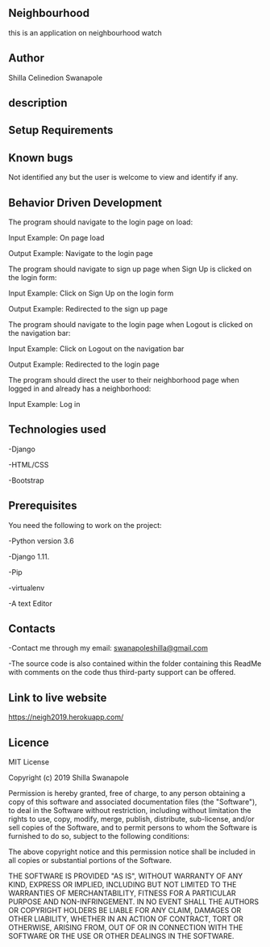 ## Neighbourhood

this is an application on neighbourhood watch

## Author

Shilla Celinedion Swanapole

## description

## Setup Requirements

## Known bugs

Not identified any but the user is welcome to view and identify if any.



## Behavior Driven Development

The program should navigate to the login page on load:

Input Example: On page load

Output Example: Navigate to the login page

The program should navigate to sign up page when Sign Up is clicked on the login form:

Input Example: Click on Sign Up on the login form

Output Example: Redirected to the sign up page

The program should navigate to the login page when Logout is clicked on the navigation bar:

Input Example: Click on Logout on the navigation bar

Output Example: Redirected to the login page

The program should direct the user to their neighborhood page when logged in and already has a neighborhood:

Input Example: Log in



## Technologies used

-Django

-HTML/CSS

-Bootstrap

## Prerequisites

You need the following to work on the project:

-Python version 3.6

-Django 1.11.

-Pip

-virtualenv

-A text Editor

## Contacts

-Contact me through my email: swanapoleshilla@gmail.com

-The source code is also contained within the folder containing this ReadMe with comments on the code thus third-party support can be offered.


## Link to live website

https://neigh2019.herokuapp.com/

## Licence

MIT License

Copyright (c) 2019 Shilla Swanapole

Permission is hereby granted, free of charge, to any person obtaining a copy of this software and associated documentation files (the "Software"), to deal in the Software without restriction, including without limitation the rights to use, copy, modify, merge, publish, distribute, sub-license, and/or sell copies of the Software, and to permit persons to whom the Software is furnished to do so, subject to the following conditions:

The above copyright notice and this permission notice shall be included in all copies or substantial portions of the Software.

THE SOFTWARE IS PROVIDED "AS IS", WITHOUT WARRANTY OF ANY KIND, EXPRESS OR IMPLIED, INCLUDING BUT NOT LIMITED TO THE WARRANTIES OF MERCHANTABILITY, FITNESS FOR A PARTICULAR PURPOSE AND NON-INFRINGEMENT. IN NO EVENT SHALL THE AUTHORS OR COPYRIGHT HOLDERS BE LIABLE FOR ANY CLAIM, DAMAGES OR OTHER LIABILITY, WHETHER IN AN ACTION OF CONTRACT, TORT OR OTHERWISE, ARISING FROM, OUT OF OR IN CONNECTION WITH THE SOFTWARE OR THE USE OR OTHER DEALINGS IN THE SOFTWARE.
